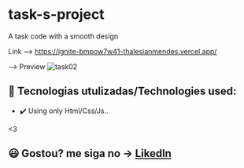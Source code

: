 # task-s-project
A task code with a smooth design


Link --> https://ignite-bmpow7w41-thalesianmendes.vercel.app/

--> Preview
![task02](https://user-images.githubusercontent.com/97729476/193716789-89eaa5b6-eadb-4702-be4b-0f9861c1b628.png)

 
## 🚀 Tecnologias utulizadas/Technologies used:
- ✔️ Using only Html/Css/Js.. 

 <3 
## 😃 Gostou? me siga no -> [Likedln](https://www.linkedin.com/in/thales-ian-carlesso-975014214/)
